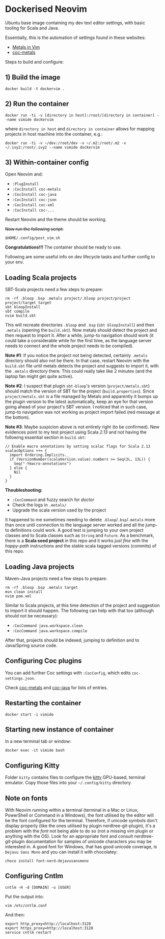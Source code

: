 # Dockerised Neovim

Ubuntu base image containing my dev text editor settings, with basic tooling for Scala and Java.

Essentially, this is the automation of settings found in these websites:
- [Metals in Vim](https://scalameta.org/metals/docs/editors/vim.html)
- [coc-metals](https://github.com/scalameta/coc-metals)

Steps to build and configure:

## 1) Build the image

    docker build -t dockervim .

## 2) Run the container

    docker run -ti -v [directory in host]:/root/[directory in container] --name vimide dockervim

where `directory in host` and `directory in container` allows for mapping projects in host machine into the container, e.g.:

    docker run -ti -v ~/dev:/root/dev -v ~/.m2:/root/.m2 -v ~/.ivy2:/root/.ivy2 --name vimide dockervim

## 3) Within-container config

Open Neovim and:

- `:PlugInstall`
- `:CocInstall coc-metals`
- `:CocInstall coc-java`
- `:CocInstall coc-json`
- `:CocInstall coc-xml`
- `:CocInstall coc-...`

Restart Neovim and the theme should be working.

~~Now run the following script:~~

    $HOME/.config/post_vim.sh

**Congratulations!!!** The container should be ready to use.

Following are some useful info on dev lifecycle tasks and further config to your env.

## Loading Scala projects

SBT-Scala projects need a few steps to prepare:

    rm -rf .bloop .bsp .metals project/.bloop project/project project/target target
    sbt bloopInstall
    sbt compile
    nvim build.sbt

This will recreate directories `.bloop` and `.bsp` (`sbt bloopInstall`) and then `.metals` (opening the `build.sbt`). Now metals should detect the project and then request to import it. After a while, jump-to navigation should work (it could take a considerable while for the first time, as the language server needs to connect and the whole project needs to be compiled).

**Note #1**: If you notice the project not being detected, certainly `.metals` directory should also not be there. In that case, restart Neovim with the `build.sbt` file until metals detects the project and suggests to import it, with the `.metals` directory there. This could really take like 2 minutes (and the laptop fan might get quite active).

**Note #2**: I suspect that plugin `sbt-bloop`'s version (`project/metals.sbt`) should match the version of SBT for the project (`build.properties`). Since `project/metals.sbt` is a file managed by Metals and apparently it bumps up the plugin version to the latest automatically, keep an eye for that version going ahead of your project's SBT version. I noticed that in such case, jump-to navigation was not working as project import failed (red message at the bottom).

**Note #3**: Maybe suspicion above is not entirely right (to be confirmed). New evidences point to my test project using Scala *2.13* and not having the following essential section in `build.sbt`:

    // Enable macro annotations by setting scalac flags for Scala 2.13
    scalacOptions ++= {
      import Ordering.Implicits._
      if (VersionNumber(scalaVersion.value).numbers >= Seq(2L, 13L)) {
        Seq("-Ymacro-annotations")
      } else {
        Nil
      }
    }

**Thoubleshooting:**

- `:CocCommand` and fuzzy search for *doctor*
- Check the logs in `.metals/`
- Upgrade the scala version used by the project

It happened to me sometimes needing to delete `.bloop`/`.bsp`/`.metals` more than once until connection to the language server worked and all the jump-to definitions could work. A good test is jumping to your own project classes and to Scala classes such as `String` and `Future`. As a benchmark, there is a **Scala seed project** in this repo and it works *just fine* with the *happy-path* instructions and the stable scala tagged versions (commits) of this repo.

## Loading Java projects

Maven-Java projects need a few steps to prepare:

    rm -rf .bloop .bsp .metals target
    mvn clean install
    nvim pom.xml

Similar to Scala projects, at this time detection of the project and suggestion to import it should happen. The following can help with that too (although should not be necessary):

- `:CocCommand java.workspace.clean`
- `:CocCommand java.workspace.compile`

After that, projects should be indexed, jumping to definition and to Java/Spring source code.

## Configuring Coc plugins

You can add further Coc settings with `:CocConfig`, which edits `coc-settings.json`.

Check [coc-metals](https://github.com/scalameta/coc-metals) and [coc-java](https://github.com/neoclide/coc-java) for lists of entries.

## Restarting the container

    docker start -i vimide

## Starting new instance of container

In a new terminal tab or window:

    docker exec -it vimide bash

## Configuring Kitty

Folder `kitty` contains files to configure the [kitty](https://sw.kovidgoyal.net/kitty/) GPU-based, terminal emulator.
Copy those files into your `~/.config/kitty` directory.

## Note on fonts

With Neovim running within a terminal (terminal in a Mac or Linux, PowerShell or Command in a Windows), the font utilised by the editor will be the font configured for the terminal. Therefore, if unicode symbols don't display properly (like the ones utilised by plugin nerdtree-git-plugin), it's a problem with the *font* not being able to do so (not a missing vim plugin or anything with the OS). Look for an appropriate font and consult nerdtree-git-plugin documentation for samples of unicode characters you may be interested in.
A good font for Windows, that has good unicode coverage, is `Dejavu Sans Mono` and you can install it with chocolatey:

    choco install font-nerd-dejavusansmono

## Configuring Cntlm

    cntlm -H -d [DOMAIN] -u [USER]

Put the output into:

    vim /etc/cntlm.conf

And then:

    export http_proxy=http://localhost:3128
    export https_proxy=http://localhost:3128
    service cntlm restart
